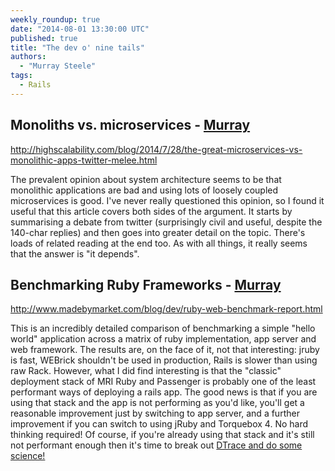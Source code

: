 ```yaml
---
weekly_roundup: true
date: "2014-08-01 13:30:00 UTC"
published: true
title: "The dev o' nine tails"
authors:
  - "Murray Steele"
tags:
  - Rails
---
```


## Monoliths vs. microservices - [Murray](/team#murray-steele)

http://highscalability.com/blog/2014/7/28/the-great-microservices-vs-monolithic-apps-twitter-melee.html

The prevalent opinion about system architecture seems to be that monolithic applications are bad and using lots of loosely coupled microservices is good.  I've never really questioned this opinion, so I found it useful that this article covers both sides of the argument.  It starts by summarising a debate from twitter (surprisingly civil and useful, despite the 140-char replies) and then goes into greater detail on the topic.  There's loads of related reading at the end too.  As with all things, it really seems that the answer is "it depends".

## Benchmarking Ruby Frameworks - [Murray](/team#murray-steele)

http://www.madebymarket.com/blog/dev/ruby-web-benchmark-report.html

This is an incredibly detailed comparison of benchmarking a simple "hello world" application across a matrix of ruby implementation, app server and web framework.  The results are, on the face of it, not that interesting: jruby is fast, WEBrick shouldn't be used in production, Rails is slower than using raw Rack.  However, what I did find interesting is that the "classic" deployment stack of MRI Ruby and Passenger is probably one of the least performant ways of deploying a rails app.  The good news is that if you are using that stack and the app is not performing as you'd like, you'll get a reasonable improvement just by switching to app server, and a further improvement if you can switch to using jRuby and Torquebox 4.  No hard thinking required!  Of course, if you're already using that stack and it's still not performant enough then it's time to break out [DTrace and do some science!](http://tenderlovemaking.com/2011/12/05/profiling-rails-startup-with-dtrace.html)
